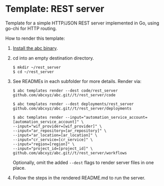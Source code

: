 # Template: REST server

Template for a simple HTTP/JSON REST server implemented in Go, using go-chi for HTTP routing.

How to render this template:

1. [Install the abc binary](https://github.com/abcxyz/abc#installation).

1. cd into an empty destination directory.

    ```shell
    $ mkdir ~/rest_server
    $ cd ~/rest_server
    ```

1. See READMEs in each subfolder for more details. Render via:

    ```shell
    $ abc templates render --dest code/rest_server github.com/abcxyz/abc.git//t/rest_server/code

    $ abc templates render --dest deployments/rest_server github.com/abcxyz/abc.git//t/rest_server/deployments

    $ abc templates render --input="automation_service_account=[automation_service_account]" \
    --input="wif_provider=[wif_provider]" \
    --input="ar_repository=[ar_repository]" \
    --input="ar_location=[ar_location]" \
    --input="cr_service=[cr_service]" \
    --input="region=[region]" \
    --input="project_id=[project_id]" \
    github.com/abcxyz/abc.git//t/rest_server/workflows
    ```

    Optionally, omit the added `--dest` flags to render server files in one place.

1. Follow the steps in the rendered README.md to run the server.
